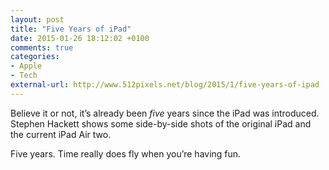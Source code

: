 ```yaml
---
layout: post
title: "Five Years of iPad"
date: 2015-01-26 18:12:02 +0100
comments: true
categories: 
- Apple
- Tech
external-url: http://www.512pixels.net/blog/2015/1/five-years-of-ipad
---
```


Believe it or not, it’s already been _five_ years since the iPad was introduced. Stephen Hackett shows some side-by-side shots of the original iPad and the current iPad Air two.

Five years. Time really does fly when you’re having fun.